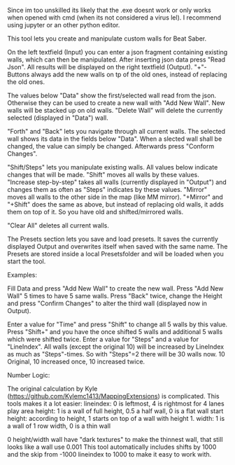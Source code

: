 Since im too unskilled its likely that the .exe doesnt work or only works when opened with cmd (when its not considered a virus lel). I recommend using jupyter or an other python editor.

This tool lets you create and manipulate custom walls for Beat Saber.

On the left textfield (Input) you can enter a json fragment containing existing walls, which can then be manipulated. After inserting json data press "Read Json". All results will be displayed on the right textfield (Output). "+"-Buttons always add the new walls on tp of the old ones, instead of replacing the old ones.

The values below "Data" show the first/selected wall read from the json. Otherwise they can be used to create a new wall with "Add New Wall". New walls will be stacked up on old walls. "Delete Wall" will delete the currently selected (displayed in "Data") wall.

"Forth" and "Back" lets you navigate through all current walls. The selected wall shows its data in the fields below "Data". When a slected wall shall be changed, the value can simply be changed. Afterwards press "Conform Changes".

"Shift/Steps" lets you manipulate existing walls. All values below indicate changes that will be made. "Shift" moves all walls by these values. "Increase step-by-step" takes all walls (currently displayed in "Output") and changes them as often as "Steps" indicates by these values. "Mirror" moves all walls to the other side in the map (like MM mirror). "+Mirror" and "+Shift" does the same as above, but instead of replacing old walls, it adds them on top of it. So you have old and shifted/mirrored walls.

"Clear All" deletes all current walls.

The Presets section lets you save and load presets. It saves the currently displayed Output and overwrites itself when saved with the same name. The Presets are stored inside a local Presetsfolder and will be loaded when you start the tool.

Examples:

Fill Data and press "Add New Wall" to create the new wall. Press "Add New Wall" 5 times to have 5 same walls. Press "Back" twice, change the Height and press "Confirm Changes" to alter the third wall (displayed now in Output).

Enter a value for "Time" and press "Shift" to change all 5 walls by this value. Press "Shift+" and you have the once shifted 5 walls and additional 5 walls which were shifted twice. Enter a value for "Steps" and a value for "LineIndex". All walls (except the original 10) will be increased by LineIndex as much as "Steps"-times. So with "Steps"=2 there will be 30 walls now. 10 Original, 10 increased once, 10 increased twice.

Number Logic:

The original calculation by Kyle (https://github.com/Kylemc1413/MappingExtensions) is complicated. This tools makes it a lot easier: lineindex: 0 is leftmost, 4 is rightmost for 4 lanes play area height: 1 is a wall of full height, 0.5 a half wall, 0 is a flat wall start height: according to height, 1 starts on top of a wall with height 1. width: 1 is a wall of 1 row width, 0 is a thin wall

0 height/width wall have "dark textures" to make the thinnest wall, that still looks like a wall use 0.001 This tool automatically includes shifts by 1000 and the skip from -1000 lineindex to 1000 to make it easy to work with.